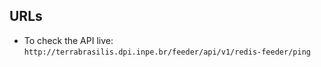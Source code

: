 ## URLs

* To check the API live: `http://terrabrasilis.dpi.inpe.br/feeder/api/v1/redis-feeder/ping`
